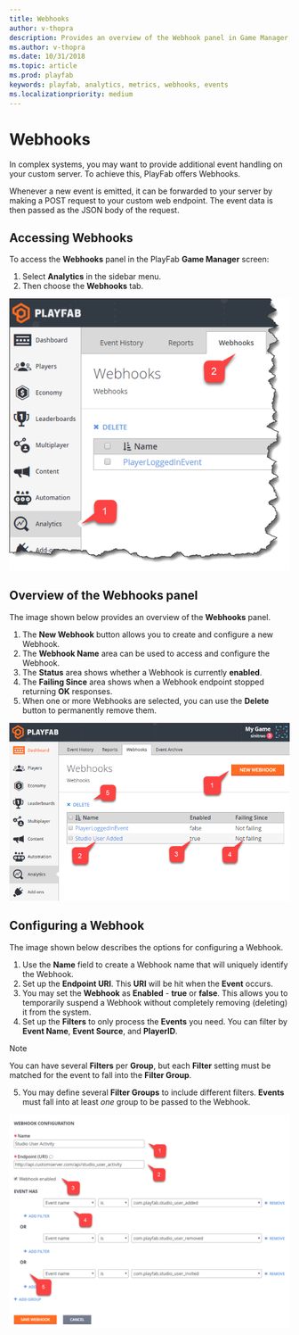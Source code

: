 ```yaml
---
title: Webhooks
author: v-thopra
description: Provides an overview of the Webhook panel in Game Manager, and describes how to access and configure a Webhook.
ms.author: v-thopra
ms.date: 10/31/2018
ms.topic: article
ms.prod: playfab
keywords: playfab, analytics, metrics, webhooks, events
ms.localizationpriority: medium
---
```


# Webhooks

In complex systems, you may want to provide additional event handling on your custom server. To achieve this, PlayFab offers Webhooks.

Whenever a new event is emitted, it can be forwarded to your server by making a POST request to your custom web endpoint. The event data is then passed as the JSON body of the request.

## Accessing Webhooks

To access the **Webhooks** panel in the PlayFab **Game Manager** screen:

1. Select **Analytics** in the sidebar menu.
2. Then choose the **Webhooks** tab.

![Game Manager - Analytics - Webhooks](media/tutorials/game-manager-analytics-webhooks.png)  

## Overview of the Webhooks panel

The image shown below provides an overview of the **Webhooks** panel.

1. The **New Webhook** button allows you to create and configure a new Webhook.
2. The **Webhook Name** area can be used to access and configure the Webhook.
3. The **Status** area shows whether a Webhook is currently **enabled**.
4. The **Failing Since** area shows when a Webhook endpoint stopped returning **OK** responses.
5. When one or more Webhooks are selected, you can use the **Delete** button to permanently remove them.

![Game Manager - Analytics - Webhooks panel](media/tutorials/game-manager-analytics-webhooks-panel.png)  

## Configuring a Webhook

The image shown below describes the options for configuring a Webhook.

1. Use the **Name** field to create a Webhook name that will uniquely identify the Webhook.
2. Set up the **Endpoint URI**. This **URI** will be hit when the **Event** occurs.
3. You may set the **Webhook** as **Enabled** - **true** or **false**. This allows you to temporarily suspend a Webhook without completely removing (deleting) it from the system.
4. Set up the **Filters** to only process the **Events** you need. You can filter by **Event Name**, **Event Source**, and **PlayerID**.

> [!NOTE]
> You can have several **Filters** per **Group**, but each **Filter** setting must be matched for the event to fall into the **Filter Group**.

5. You may define several **Filter Groups** to include different filters. **Events** must fall into at least *one* group to be passed to the Webhook.

![Game Manager - Analytics - Webhooks - Webhook Configuration](media/tutorials/game-manager-analytics-webhook-configuration.png)  
